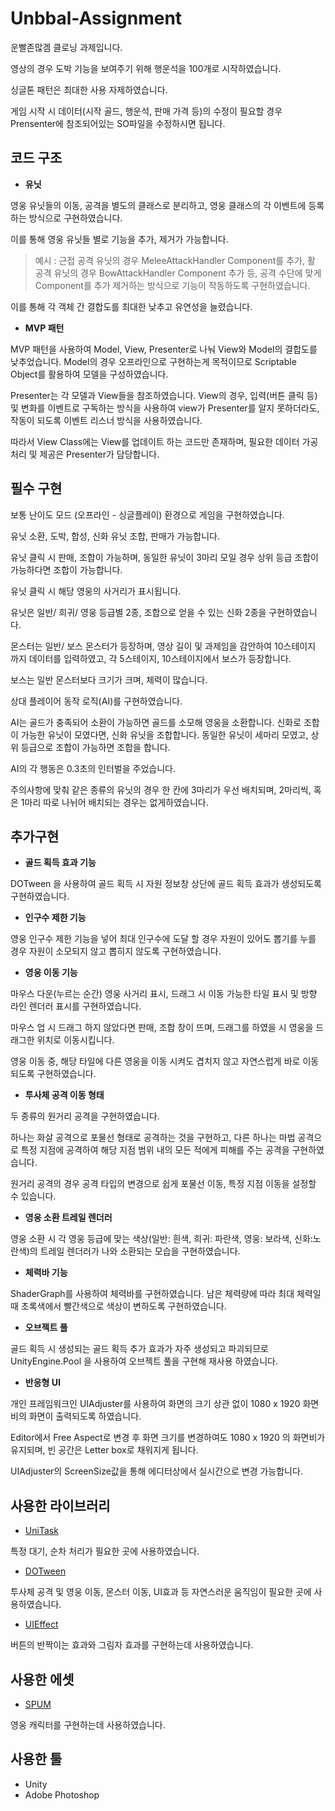 # Unbbal-Assignment
 운빨존많겜 클로닝 과제입니다.

 영상의 경우 도박 기능을 보여주기 위해 행운석을 100개로 시작하였습니다.

 싱글톤 패턴은 최대한 사용 자제하였습니다.

 게임 시작 시 데이터(시작 골드, 행운석, 판매 가격 등)의 수정이 필요할 경우 Prensenter에 참조되어있는 SO파일을 수정하시면 됩니다.

코드 구조
---
+ **유닛**

영웅 유닛들의 이동, 공격을 별도의 클래스로 분리하고, 영웅 클래스의 각 이벤트에 등록하는 방식으로 구현하였습니다.

이를 통해 영웅 유닛들 별로 기능을 추가, 제거가 가능합니다.

> 예시 : 근접 공격 유닛의 경우 MeleeAttackHandler Component를 추가, 활 공격 유닛의 경우 BowAttackHandler Component 추가 등, 공격 수단에 맞게 Component를 추가 제거하는 방식으로 기능이 작동하도록 구현하였습니다.

이를 통해 각 객체 간 결합도를 최대한 낮추고 유연성을 늘렸습니다.

+ **MVP 패턴**

MVP 패턴을 사용하여 Model, View, Presenter로 나눠 View와 Model의 결합도를 낮추었습니다. Model의 경우 오프라인으로 구현하는게 목적이므로 Scriptable Object를 활용하여 모델을 구성하였습니다.

Presenter는 각 모델과 View들을 참조하였습니다. View의 경우, 입력(버튼 클릭 등) 및 변화를 이벤트로 구독하는 방식을 사용하여 view가 Presenter를 알지 못하더라도, 작동이 되도록 이벤트 리스너 방식을 사용하였습니다. 

따라서 View Class에는 View를 업데이트 하는 코드만 존재하며, 필요한 데이터 가공 처리 및 제공은 Presenter가 담당합니다.


필수 구현
---

보통 난이도 모드 (오프라인 - 싱글플레이) 환경으로 게임을 구현하였습니다.

유닛 소환, 도박, 합성, 신화 유닛 조합, 판매가 가능합니다.

유닛 클릭 시 판매, 조합이 가능하며, 동일한 유닛이 3마리 모일 경우 상위 등급 조합이 가능하다면 조합이 가능합니다.

유닛 클릭 시 해당 영웅의 사거리가 표시됩니다.

유닛은 일반/ 희귀/ 영웅 등급별 2종, 조합으로 얻을 수 있는 신화 2종을 구현하였습니다.

몬스터는 일반/ 보스 몬스터가 등장하며, 영상 길이 및 과제임을 감안하여 10스테이지 까지 데이터를 입력하였고, 각 5스테이지, 10스테이지에서 보스가 등장합니다.

보스는 일반 몬스터보다 크기가 크며, 체력이 많습니다.

상대 플레이어 동작 로직(AI)를 구현하였습니다.

AI는 골드가 충족되어 소환이 가능하면 골드를 소모해 영웅을 소환합니다. 신화로 조합이 가능한 유닛이 모였다면, 신화 유닛을 조합합니다. 동일한 유닛이 세마리 모였고, 상위 등급으로 조합이 가능하면 조합을 합니다.

AI의 각 행동은 0.3초의 인터벌을 주었습니다.

주의사항에 맞춰 같은 종류의 유닛의 경우 한 칸에 3마리가 우선 배치되며, 2마리씩, 혹은 1마리 따로 나뉘어 배치되는 경우는 없게하였습니다.

추가구현
---
+ **골드 획득 효과 기능**

DOTween 을 사용하여 골드 획득 시 자원 정보창 상단에 골드 획득 효과가 생성되도록 구현하였습니다.

+ **인구수 제한 기능**

영웅 인구수 제한 기능을 넣어 최대 인구수에 도달 할 경우 자원이 있어도 뽑기를 누를 경우 자원이 소모되지 않고 뽑히지 않도록 구현하였습니다.

+ **영웅 이동 기능**

마우스 다운(누르는 순간) 영웅 사거리 표시, 드래그 시 이동 가능한 타일 표시 및 방향 라인 렌더러 표시를 구현하였습니다.

마우스 업 시 드래그 하지 않았다면 판매, 조합 창이 뜨며, 드래그를 하였을 시 영웅을 드래그한 위치로 이동시킵니다.

영웅 이동 중, 해당 타일에 다른 영웅을 이동 시켜도 겹치지 않고 자연스럽게 바로 이동되도록 구현하였습니다.

+ **투사체 공격 이동 형태**
  
두 종류의 원거리 공격을 구현하였습니다.

하나는 화살 공격으로 포물선 형태로 공격하는 것을 구현하고, 다른 하나는 마법 공격으로 특정 지점에 공격하여 해당 지점 범위 내의 모든 적에게 피해를 주는 공격을 구현하였습니다.

원거리 공격의 경우 공격 타입의 변경으로 쉽게 포물선 이동, 특정 지점 이동을 설정할 수 있습니다.

+ **영웅 소환 트레일 렌더러**

영웅 소환 시 각 영웅 등급에 맞는 색상(일반: 흰색, 희귀: 파란색, 영웅: 보라색, 신화:노란색)의 트레일 렌더러가 나와 소환되는 모습을 구현하였습니다.

+ **체력바 기능**

ShaderGraph를 사용하여 체력바를 구현하였습니다. 남은 체력량에 따라 최대 체력일때 초록색에서 빨간색으로 색상이 변하도록 구현하였습니다.

+ **오브젝트 풀**

골드 획득 시 생성되는 골드 획득 추가 효과가 자주 생성되고 파괴되므로 UnityEngine.Pool 을 사용하여 오브젝트 풀을 구현해 재사용 하였습니다.

+ **반응형 UI**
  
개인 프레임워크인 UIAdjuster를 사용하여 화면의 크기 상관 없이 1080 x 1920 화면비의 화면이 출력되도록 하였습니다.

Editor에서 Free Aspect로 변경 후 화면 크기를 변경하여도 1080 x 1920 의 화면비가 유지되며, 빈 공간은 Letter box로 채워지게 됩니다.

UIAdjuster의 ScreenSize값을 통해 에디터상에서 실시간으로 변경 가능합니다.

사용한 라이브러리
---

+ [UniTask](https://github.com/Cysharp/UniTask)

특정 대기, 순차 처리가 필요한 곳에 사용하였습니다.

+ [DOTween](https://dotween.demigiant.com/)

투사체 공격 및 영웅 이동, 몬스터 이동, UI효과 등 자연스러운 움직임이 필요한 곳에 사용하였습니다.

+ [UIEffect](https://github.com/mob-sakai/UIEffect)

버튼의 반짝이는 효과와 그림자 효과를 구현하는데 사용하였습니다.

사용한 에셋
---

+ [SPUM](https://assetstore.unity.com/packages/2d/characters/pixel-units-spum-bundle-pack-basic-192104)

영웅 캐릭터를 구현하는데 사용하였습니다.

사용한 툴
---

+ Unity
+ Adobe Photoshop
